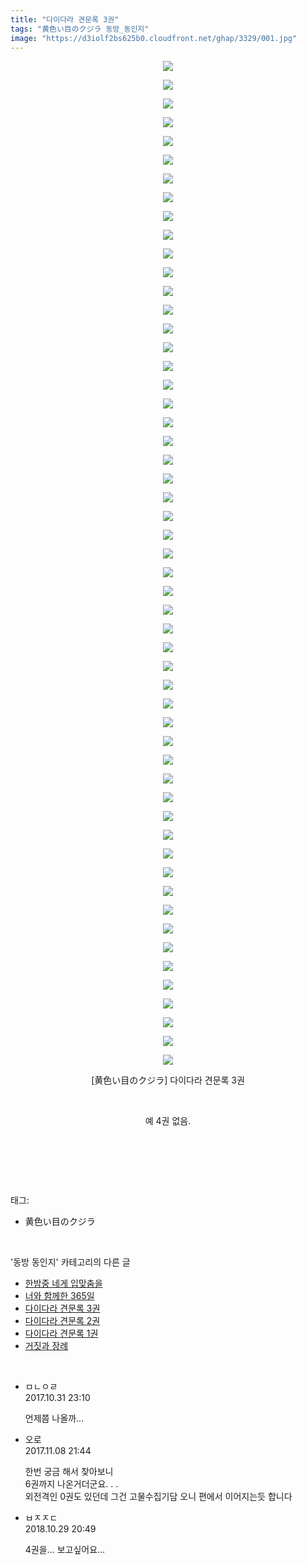 ```yaml
---
title: "다이다라 견문록 3권"
tags: "黄色い目のクジラ 동방_동인지"
image: "https://d3iolf2bs625b0.cloudfront.net/ghap/3329/001.jpg"
---
```

<div class="article">
<p style="text-align: center; clear: none; float: none;"><img src="{{ site.imgserver3 }}/ghap/3329/001.jpg"/></p>
<p style="text-align: center; clear: none; float: none;"><img src="{{ site.imgserver3 }}/ghap/3329/002.jpg"/></p>
<p style="text-align: center; clear: none; float: none;"><img src="{{ site.imgserver3 }}/ghap/3329/003.jpg"/></p>
<p style="text-align: center; clear: none; float: none;"><img src="{{ site.imgserver3 }}/ghap/3329/004.jpg"/></p>
<p style="text-align: center; clear: none; float: none;"><img src="{{ site.imgserver3 }}/ghap/3329/005.jpg"/></p>
<p style="text-align: center; clear: none; float: none;"><img src="{{ site.imgserver3 }}/ghap/3329/006.jpg"/></p>
<p style="text-align: center; clear: none; float: none;"><img src="{{ site.imgserver3 }}/ghap/3329/007.jpg"/></p>
<p style="text-align: center; clear: none; float: none;"><img src="{{ site.imgserver3 }}/ghap/3329/008.jpg"/></p>
<p style="text-align: center; clear: none; float: none;"><img src="{{ site.imgserver3 }}/ghap/3329/009.jpg"/></p>
<p style="text-align: center; clear: none; float: none;"><img src="{{ site.imgserver3 }}/ghap/3329/010.jpg"/></p>
<p style="text-align: center; clear: none; float: none;"><img src="{{ site.imgserver3 }}/ghap/3329/011.jpg"/></p>
<p style="text-align: center; clear: none; float: none;"><img src="{{ site.imgserver3 }}/ghap/3329/012.jpg"/></p>
<p style="text-align: center; clear: none; float: none;"><img src="{{ site.imgserver3 }}/ghap/3329/013.jpg"/></p>
<p style="text-align: center; clear: none; float: none;"><img src="{{ site.imgserver3 }}/ghap/3329/014.jpg"/></p>
<p style="text-align: center; clear: none; float: none;"><img src="{{ site.imgserver3 }}/ghap/3329/015.jpg"/></p>
<p style="text-align: center; clear: none; float: none;"><img src="{{ site.imgserver3 }}/ghap/3329/016.jpg"/></p>
<p style="text-align: center; clear: none; float: none;"><img src="{{ site.imgserver3 }}/ghap/3329/017.jpg"/></p>
<p style="text-align: center; clear: none; float: none;"><img src="{{ site.imgserver3 }}/ghap/3329/018.jpg"/></p>
<p style="text-align: center; clear: none; float: none;"><img src="{{ site.imgserver3 }}/ghap/3329/019.jpg"/></p>
<p style="text-align: center; clear: none; float: none;"><img src="{{ site.imgserver3 }}/ghap/3329/020.jpg"/></p>
<p style="text-align: center; clear: none; float: none;"><img src="{{ site.imgserver3 }}/ghap/3329/021.jpg"/></p>
<p style="text-align: center; clear: none; float: none;"><img src="{{ site.imgserver3 }}/ghap/3329/022.jpg"/></p>
<p style="text-align: center; clear: none; float: none;"><img src="{{ site.imgserver3 }}/ghap/3329/023.jpg"/></p>
<p style="text-align: center; clear: none; float: none;"><img src="{{ site.imgserver3 }}/ghap/3329/024.jpg"/></p>
<p style="text-align: center; clear: none; float: none;"><img src="{{ site.imgserver3 }}/ghap/3329/025.jpg"/></p>
<p style="text-align: center; clear: none; float: none;"><img src="{{ site.imgserver3 }}/ghap/3329/026.jpg"/></p>
<p style="text-align: center; clear: none; float: none;"><img src="{{ site.imgserver3 }}/ghap/3329/027.jpg"/></p>
<p style="text-align: center; clear: none; float: none;"><img src="{{ site.imgserver3 }}/ghap/3329/028.jpg"/></p>
<p style="text-align: center; clear: none; float: none;"><img src="{{ site.imgserver3 }}/ghap/3329/029.jpg"/></p>
<p style="text-align: center; clear: none; float: none;"><img src="{{ site.imgserver3 }}/ghap/3329/030.jpg"/></p>
<p style="text-align: center; clear: none; float: none;"><img src="{{ site.imgserver3 }}/ghap/3329/031.jpg"/></p>
<p style="text-align: center; clear: none; float: none;"><img src="{{ site.imgserver3 }}/ghap/3329/032.jpg"/></p>
<p style="text-align: center; clear: none; float: none;"><img src="{{ site.imgserver3 }}/ghap/3329/033.jpg"/></p>
<p style="text-align: center; clear: none; float: none;"><img src="{{ site.imgserver3 }}/ghap/3329/034.jpg"/></p>
<p style="text-align: center; clear: none; float: none;"><img src="{{ site.imgserver3 }}/ghap/3329/035.jpg"/></p>
<p style="text-align: center; clear: none; float: none;"><img src="{{ site.imgserver3 }}/ghap/3329/036.jpg"/></p>
<p style="text-align: center; clear: none; float: none;"><img src="{{ site.imgserver3 }}/ghap/3329/037.jpg"/></p>
<p style="text-align: center; clear: none; float: none;"><img src="{{ site.imgserver3 }}/ghap/3329/038.jpg"/></p>
<p style="text-align: center; clear: none; float: none;"><img src="{{ site.imgserver3 }}/ghap/3329/039.jpg"/></p>
<p style="text-align: center; clear: none; float: none;"><img src="{{ site.imgserver3 }}/ghap/3329/040.jpg"/></p>
<p style="text-align: center; clear: none; float: none;"><img src="{{ site.imgserver3 }}/ghap/3329/041.jpg"/></p>
<p style="text-align: center; clear: none; float: none;"><img src="{{ site.imgserver3 }}/ghap/3329/042.jpg"/></p>
<p style="text-align: center; clear: none; float: none;"><img src="{{ site.imgserver3 }}/ghap/3329/043.jpg"/></p>
<p style="text-align: center; clear: none; float: none;"><img src="{{ site.imgserver3 }}/ghap/3329/044.jpg"/></p>
<p style="text-align: center; clear: none; float: none;"><img src="{{ site.imgserver3 }}/ghap/3329/045.jpg"/></p>
<p style="text-align: center; clear: none; float: none;"><img src="{{ site.imgserver3 }}/ghap/3329/046.jpg"/></p>
<p style="text-align: center; clear: none; float: none;"><img src="{{ site.imgserver3 }}/ghap/3329/047.jpg"/></p>
<p style="text-align: center; clear: none; float: none;"><img src="{{ site.imgserver3 }}/ghap/3329/048.jpg"/></p>
<p style="text-align: center; clear: none; float: none;"><img src="{{ site.imgserver3 }}/ghap/3329/049.jpg"/></p>
<p style="text-align: center; clear: none; float: none;"><img src="{{ site.imgserver3 }}/ghap/3329/050.jpg"/></p>
<p style="text-align: center; clear: none; float: none;"><img src="{{ site.imgserver3 }}/ghap/3329/051.jpg"/></p>
<p style="text-align: center; clear: none; float: none;"><img src="{{ site.imgserver3 }}/ghap/3329/052.jpg"/></p>
<p style="text-align: center; clear: none; float: none;"><img src="{{ site.imgserver3 }}/ghap/3329/053.jpg"/></p>
<p style="text-align: center; clear: none; float: none;"><img src="{{ site.imgserver3 }}/ghap/3329/054.jpg"/></p>
<p style="text-align: center; clear: none; float: none;">[黄色い目のクジラ] 다이다라 견문록 3권</p>
<p style="text-align: center; clear: none; float: none;"><br/></p>
<p style="text-align: center; clear: none; float: none;">예 4권 없음.</p>
<p style="text-align: center; clear: none; float: none;"><br/></p>
<p><br/></p>
</div><br/>
<div class="tagTrail">
<p>태그: </p>
<ul>
<li>黄色い目のクジラ</li>
</ul>
</div><br/>
<div class="another">
<p>'동방 동인지' 카테고리의 다른 글</p>
<ul>
<li><a href="/ghap_3331">한밤중 네게 입맞춤을</a></li>
<li><a href="/ghap_3330">너와 함께한 365일</a></li>
<li><a href="/ghap_3329">다이다라 견문록 3권</a></li>
<li><a href="/ghap_3328">다이다라 견문록 2권</a></li>
<li><a href="/ghap_3327">다이다라 견문록 1권</a></li>
<li><a href="/ghap_3326">거짓과 장례</a></li>
</ul>
</div><br/>
<div class="cb_module cb_fluid">
<div class="cb_wrt cb_profile">
<div class="comment">
<ul>
<li class="cb_thumb_off" id="comment15119204">
<div class="cb_comment_area">
<div class="cb_info_area">
<div class="cb_section">
<span class="cb_nick_name">ㅁㄴㅇㄹ</span>
</div>
<div class="cb_section">
<span class="cb_date">2017.10.31 23:10 </span>
</div>
</div>
<div class="cb_dsc_comment">
<p class="cb_dsc">
											언제쯤 나올까...
										</p>
</div>
</div></li>
<li class="cb_thumb_off" id="comment15125514">
<div class="cb_comment_area">
<div class="cb_info_area">
<div class="cb_section">
<span class="cb_nick_name">오로</span>
</div>
<div class="cb_section">
<span class="cb_date">2017.11.08 21:44 </span>
</div>
</div>
<div class="cb_dsc_comment">
<p class="cb_dsc">
											한번 궁금 해서 찾아보니<br/>
6권까지 나온거더군요. . .<br/>
외전격인 0권도 있던데 그건 고물수집기담 오니 편에서 이어지는듯 합니다
										</p>
</div>
</div></li>
<li class="cb_thumb_off" id="comment15364590">
<div class="cb_comment_area">
<div class="cb_info_area">
<div class="cb_section">
<span class="cb_nick_name">ㅂㅈㅈㄷ</span>
</div>
<div class="cb_section">
<span class="cb_date">2018.10.29 20:49 </span>
</div>
</div>
<div class="cb_dsc_comment">
<p class="cb_dsc">
											4권을... 보고싶어요...
										</p>
</div>
</div></li>
</ul>
</div>
</div><!-- commentList close -->
</div><br/>
